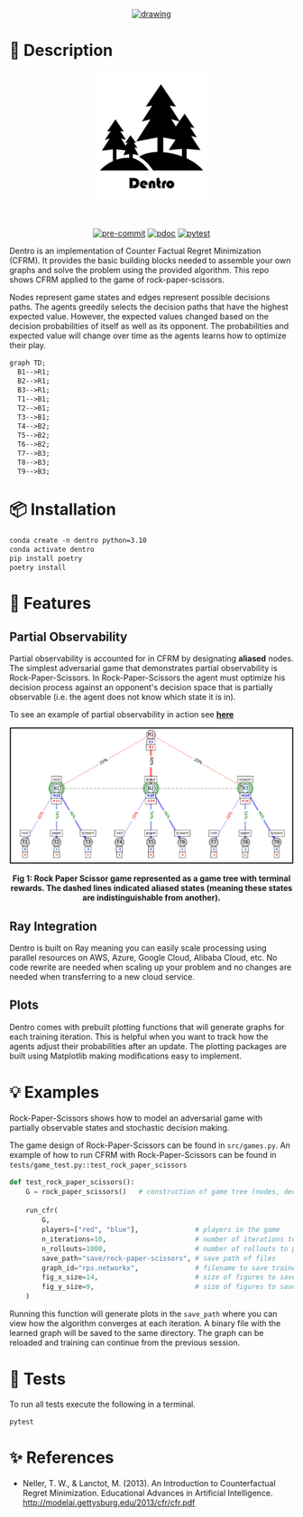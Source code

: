 <p align="center">
  <a href="https://llcad-github-dev.llan.ll.mit.edu/wi32347/wi32347">
    <img src="https://drive.google.com/uc?export=view&id=1yFte-RASCcF1ahkYg1Jybavi-gWje8kp" alt="drawing" width="500"/>
  </a>
</p>

# 📒 Description

<p align="center">
    <img src="docs/pics/program_logo.png" alt="drawing" width="200"/>
</p>

<p align="center">
  <a href="https://devguide.python.org/versions/">              <img alt="" src="https://img.shields.io/badge/python-3.10|3.11-blue?logo=python&logoColor=white"></a>
  <a href="https://docs.github.com/en/actions/quickstart">      <img alt="" src="https://img.shields.io/badge/CI-github-blue?logo=github&logoColor=white"></a>
  <a href="https://black.readthedocs.io/en/stable/index.html">  <img alt="" src="https://img.shields.io/badge/code%20style-black-blue"></a>
</p>

<p align="center">
  <a href="https://llcad-github-dev.llan.ll.mit.edu/wi32347/dentro/actions/workflows/pre-commit.yml">  <img alt="pre-commit" src="https://llcad-github-dev.llan.ll.mit.edu/wi32347/dentro/actions/workflows/pre-commit.yml/badge.svg"></a>
  <a href="https://llcad-github-dev.llan.ll.mit.edu/wi32347/dentro/actions/workflows/pdoc.yml">        <img alt="pdoc"       src="https://llcad-github-dev.llan.ll.mit.edu/wi32347/dentro/actions/workflows/pdoc.yml/badge.svg"></a>
  <a href="https://llcad-github-dev.llan.ll.mit.edu/wi32347/dentro/actions/workflows/pytest.yml">      <img alt="pytest"     src="https://llcad-github-dev.llan.ll.mit.edu/wi32347/dentro/actions/workflows/pytest.yml/badge.svg"></a>
</p>

Dentro is an implementation of Counter Factual Regret Minimization (CFRM).  It provides the basic building blocks needed to assemble your own graphs and solve the problem using the provided algorithm.  This repo shows CFRM applied to the game of rock-paper-scissors.

Nodes represent game states and edges represent possible decisions paths.  The agents greedily selects the decision paths that have the highest expected value.  However, the expected values changed based on the decision probabilities of itself as well as its opponent.  The probabilities and expected value will change over time as the agents learns how to optimize their play.

```mermaid
graph TD;
  B1-->R1;
  B2-->R1;
  B3-->R1;
  T1-->B1;
  T2-->B1;
  T3-->B1;
  T4-->B2;
  T5-->B2;
  T6-->B2;
  T7-->B3;
  T8-->B3;
  T9-->B3;
```
# 📦 Installation

```terminal
conda create -n dentro python=3.10
conda activate dentro
pip install poetry
poetry install
```

# 🚀 Features
## Partial Observability
Partial observability is accounted for in CFRM by designating **aliased** nodes.  The simplest adversarial game that demonstrates partial observability is Rock-Paper-Scissors.  In Rock-Paper-Scissors the agent must optimize his decision process against an opponent's decision space that is partially observable (i.e. the agent does not know which state it is in).

To see an example of partial observability in action see [**here**](https://drive.google.com/file/d/1Z9IIOUuyM3wpZSTl5hxbEmediSaOe3-z/view?usp=share_link)

<p align="center">
    <img src="docs/pics/aliasing.png" alt="drawing" width="1000"/>
</p>

<p align="center">
    <b>Fig 1: Rock Paper Scissor game represented as a game tree with terminal rewards.  The dashed lines indicated aliased states (meaning these states are indistinguishable from another).</b>
</p>

## Ray Integration
Dentro is built on Ray meaning you can easily scale processing using parallel resources on AWS, Azure, Google Cloud, Alibaba Cloud, etc.  No code rewrite are needed when scaling up your problem and no changes are needed when transferring to a new cloud service.

## Plots
Dentro comes with prebuilt plotting functions that will generate graphs for each training iteration.  This is helpful when you want to track how the agents adjust their probabilities after an update.  The plotting packages are built using Matplotlib making modifications easy to implement.

# 💡 Examples
Rock-Paper-Scissors shows how to model an adversarial game with partially observable states and stochastic decision making.

The game design of Rock-Paper-Scissors can be found in `src/games.py`.  An example of how to run CFRM with Rock-Paper-Scissors can be found in `tests/game_test.py::test_rock_paper_scissors`

```python
def test_rock_paper_scissors():
    G = rock_paper_scissors()   # construction of game tree (nodes, decision branches, and terminal rewards)

    run_cfr(
        G,
        players=["red", "blue"],              # players in the game
        n_iterations=10,                      # number of iterations to run
        n_rollouts=1000,                      # number of rollouts to perform per update
        save_path="save/rock-paper-scissors", # save path of files
        graph_id="rps.networkx",              # filename to save trained weights to
        fig_x_size=14,                        # size of figures to save
        fig_y_size=9,                         # size of figures to save
    )
```

Running this function will generate plots in the `save_path` where you can view how the algorithm converges at each iteration.  A binary file with the learned graph will be saved to the same directory.  The graph can be reloaded and training can continue from the previous session.

# 🎼 Tests
To run all tests execute the following in a terminal.

```terminal
pytest
```

# ✨ References
* Neller, T. W., & Lanctot, M. (2013). An Introduction to Counterfactual Regret Minimization. Educational Advances in Artificial Intelligence. http://modelai.gettysburg.edu/2013/cfr/cfr.pdf
